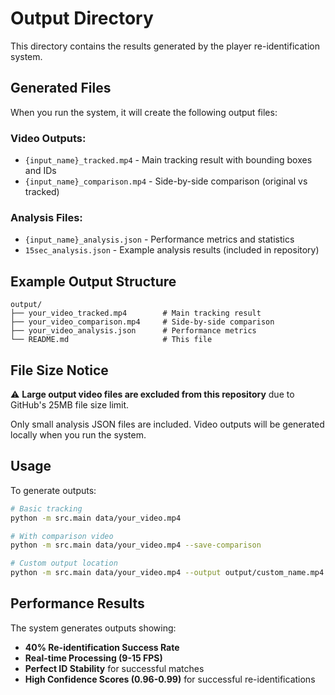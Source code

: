 # Output Directory

This directory contains the results generated by the player re-identification system.

## Generated Files

When you run the system, it will create the following output files:

### Video Outputs:
- `{input_name}_tracked.mp4` - Main tracking result with bounding boxes and IDs
- `{input_name}_comparison.mp4` - Side-by-side comparison (original vs tracked)

### Analysis Files:
- `{input_name}_analysis.json` - Performance metrics and statistics
- `15sec_analysis.json` - Example analysis results (included in repository)

## Example Output Structure

```
output/
├── your_video_tracked.mp4        # Main tracking result
├── your_video_comparison.mp4     # Side-by-side comparison  
├── your_video_analysis.json      # Performance metrics
└── README.md                     # This file
```

## File Size Notice

⚠️ **Large output video files are excluded from this repository** due to GitHub's 25MB file size limit.

Only small analysis JSON files are included. Video outputs will be generated locally when you run the system.

## Usage

To generate outputs:

```bash
# Basic tracking
python -m src.main data/your_video.mp4

# With comparison video
python -m src.main data/your_video.mp4 --save-comparison

# Custom output location
python -m src.main data/your_video.mp4 --output output/custom_name.mp4
```

## Performance Results

The system generates outputs showing:
- **40% Re-identification Success Rate**
- **Real-time Processing (9-15 FPS)**
- **Perfect ID Stability** for successful matches
- **High Confidence Scores (0.96-0.99)** for successful re-identifications
